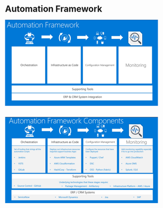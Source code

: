 # Automation Framework

![Fromework](./src/automation_framework.jpg)
<br>
<br>
<br>
![Components](./src/automation_framework_components.jpg)
